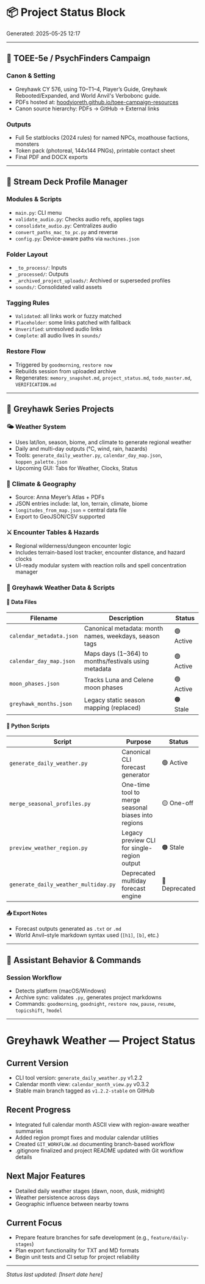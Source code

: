 
# 📦 Project Status Block
Generated: 2025-05-25 12:17

---

## 🔹 TOEE-5e / PsychFinders Campaign

### Canon & Setting
- Greyhawk CY 576, using T0–T1–4, Player’s Guide, Greyhawk Rebooted/Expanded, and World Anvil's Verbobonc guide.
- PDFs hosted at: [hoodyioreth.github.io/toee-campaign-resources](https://hoodyioreth.github.io/toee-campaign-resources)
- Canon source hierarchy: PDFs → GitHub → External links

### Outputs
- Full 5e statblocks (2024 rules) for named NPCs, moathouse factions, monsters
- Token pack (photoreal, 144x144 PNGs), printable contact sheet
- Final PDF and DOCX exports

---

## 🔹 Stream Deck Profile Manager

### Modules & Scripts
- `main.py`: CLI menu
- `validate_audio.py`: Checks audio refs, applies tags
- `consolidate_audio.py`: Centralizes audio
- `convert_paths_mac_to_pc.py` and reverse
- `config.py`: Device-aware paths via `machines.json`

### Folder Layout
- `_to_process/`: Inputs
- `_processed/`: Outputs
- `_archived_project_uploads/`: Archived or superseded profiles
- `sounds/`: Consolidated valid assets

### Tagging Rules
- `Validated`: all links work or fuzzy matched
- `Placeholder`: some links patched with fallback
- `Unverified`: unresolved audio links
- `Complete`: all audio lives in `sounds/`

### Restore Flow
- Triggered by `goodmorning`, `restore now`
- Rebuilds session from uploaded archive
- Regenerates: `memory_snapshot.md`, `project_status.md`, `todo_master.md`, `VERIFICATION.md`

---

## 🔹 Greyhawk Series Projects

### 🌤️ Weather System
- Uses lat/lon, season, biome, and climate to generate regional weather
- Daily and multi-day outputs (°C, wind, rain, hazards)
- Tools: `generate_daily_weather.py`, `calendar_day_map.json`, `koppen_palette.json`
- Upcoming GUI: Tabs for Weather, Clocks, Status

### 🧭 Climate & Geography
- Source: Anna Meyer’s Atlas + PDFs
- JSON entries include: lat, lon, terrain, climate, biome
- `longitudes_from_map.json` = central data file
- Export to GeoJSON/CSV supported

### ⚔️ Encounter Tables & Hazards
- Regional wilderness/dungeon encounter logic
- Includes terrain-based lost tracker, encounter distance, and hazard clocks
- UI-ready modular system with reaction rolls and spell concentration manager

### 📁 Greyhawk Weather Data & Scripts

#### 📂 Data Files
| Filename                  | Description                                               | Status       |
|--------------------------|-----------------------------------------------------------|--------------|
| `calendar_metadata.json` | Canonical metadata: month names, weekdays, season tags    | 🟢 Active     |
| `calendar_day_map.json`  | Maps days (1–364) to months/festivals using metadata      | 🟢 Active     |
| `moon_phases.json`       | Tracks Luna and Celene moon phases                        | 🟢 Active     |
| `greyhawk_months.json`   | Legacy static season mapping (replaced)                   | 🟠 Stale      |

#### 🐍 Python Scripts
| Script                          | Purpose                                               | Status       |
|----------------------------------|-------------------------------------------------------|--------------|
| `generate_daily_weather.py`     | Canonical CLI forecast generator                      | 🟢 Active     |
| `merge_seasonal_profiles.py`    | One-time tool to merge seasonal biases into regions   | 🟡 One-off    |
| `preview_weather_region.py`     | Legacy preview CLI for single-region output           | 🟠 Stale      |
| `generate_daily_weather_multiday.py` | Deprecated multiday forecast engine             | 🔴 Deprecated |

#### 📤 Export Notes
- Forecast outputs generated as `.txt` or `.md`
- World Anvil–style markdown syntax used (`[h1]`, `[b]`, etc.)

---

## 🔹 Assistant Behavior & Commands

### Session Workflow
- Detects platform (macOS/Windows)
- Archive sync: validates `.py`, generates project markdowns
- Commands: `goodmorning`, `goodnight`, `restore now`, `pause`, `resume`, `topicshift`, `?model`

---

# Greyhawk Weather — Project Status

## Current Version
- CLI tool version: `generate_daily_weather.py` v1.2.2
- Calendar month view: `calendar_month_view.py` v0.3.2
- Stable main branch tagged as `v1.2.2-stable` on GitHub

## Recent Progress
- Integrated full calendar month ASCII view with region-aware weather summaries
- Added region prompt fixes and modular calendar utilities
- Created `GIT_WORKFLOW.md` documenting branch-based workflow
- .gitignore finalized and project README updated with Git workflow details

## Next Major Features
- Detailed daily weather stages (dawn, noon, dusk, midnight)
- Weather persistence across days
- Geographic influence between nearby towns

## Current Focus
- Prepare feature branches for safe development (e.g., `feature/daily-stages`)
- Plan export functionality for TXT and MD formats
- Begin unit tests and CI setup for project reliability

---

*Status last updated: [Insert date here]*


